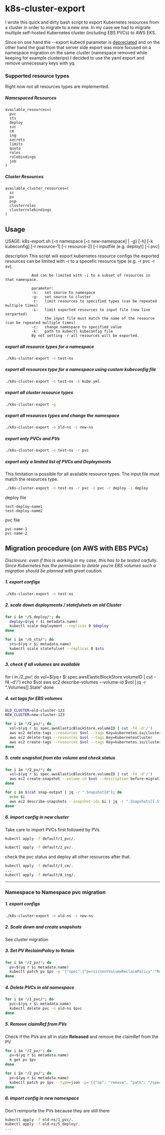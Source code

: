 # k8s-cluster-export

I wrote this quick and dirty bash script to export Kubernetes resources from a cluster in order to migrate to a new one. In my case we had to migrate multiple self-hosted Kubernetes cluster (including EBS PVCs) to AWS EKS.

Since on one hand the --export kubectl parameter is [depreciated](https://github.com/kubernetes/kubernetes/pull/73787) and on the other hand the goal from that server side export was more focused on a namespace migration on the same cluster (namespace removed while keeping for example clusterips) I decided to use the yaml export and remove unnecessary keys with yq.

### Supported resource types

Right now not all resources types are implemented.

##### Namespaced Resources
```
available_resources=(
  pvc
  sts
  deploy
  svc
  cm
  ing
  secrets
  limits
  quota
  roles
  rolebindings
  job
)
```

##### Cluster Resources
```
available_cluster_resources=(
  sc
  pv
  psp
  clusterroles
  clusterrolebindings
)
```
## Usage
USAGE: k8s-export.sh {-n namespace [-c new-namespace] | -g} [-h] [-k kubeconfig] [-r resource-1] [-r resource-2] [-i inputfile (e.g. deploy)] [-i pvc]

description     This script will export kubernetes resource configs the exported resources can be 
                limited with -r to a specefic resource type (e.g. -r pvc -r sv).

                And can be limited with -i to a subset of resources in that namespace.

                parameter:
                -n:   set source to namespace
                -g:   set source to cluster 
                -r:   limit resources to specified types (can be repeated multiple times) 
                -i:   limit exported resources to input file (new line serparted)
                      the input file must match the name of the resource (can be repeated multiple times)
                -c:   change namespace to specified value
                -k:   path to kubectl kubeconfig file
                By not setting -r all resources will be exported.

##### export all resource types for a namespace
```bash
./k8s-cluster-export -n test-ns
```

##### export all resources type for a namespace using custom kubeconfig file
```bash
./k8s-cluster-export -n test-ns -k kube.yml
```

##### export all cluster resource types
```bash
./k8s-cluster-export -g
```

##### export all resources types and change the namespace
```bash
./k8s-cluster-export -n old-ns -c new-ns
```

##### export only PVCs and PVs
```bash
./k8s-cluster-export -n test-ns -r pvc
```

##### export only a limited list of PVCs and Deployments

This limitation is possible for all available resource types. The input file must match the resources type.

```bash
./k8s-cluster-export -n test-ns -r pvc -i pvc -r deploy -i deploy
```

deploy file
```
test-deploy-name1
test-deploy-name2
```

pvc file
```
pvc-name-1
pvc-name-2
```

## Migration procedure (on AWS with EBS PVCs)

*Disclosure: even if this is working in my  case, this has to be tested carfully. Since Kubernetes has the permission to delete you're EBS volumes such a migration should be planned with great caution.*

##### 1. export configs
```bash
./k8s-cluster-export -n test-ns
```
##### 2. scale down deployments / statefulsets on old Cluster
```bash
for i in */5_deploy/*; do
  deploy=$(yq r $i metadata.name)
  kubectl scale deployment --replicas 0 $deploy
done

for i in */6_sts/*; do
  sts=$(yq r $i metadata.name)
  kubectl scale statefulset --replicas 0 $sts
done
```
##### 3. check if all volumes are available
for i in */2_pv/*; do
  vol=$(yq r $i spec.awsElasticBlockStore.volumeID | cut -f4 -d'/')
  echo $vol
  aws ec2 describe-volumes --volume-id $vol | jq -r ".Volumes[].State"
done


##### 4. set tags for EBS volumes
```bash
OLD_CLUSTER=old-cluster-123
NEW_CLUSTER=new-cluster-123

for i in */2_pv/*; do
  vol=$(yq r $i spec.awsElasticBlockStore.volumeID | cut -f4 -d'/')
  aws ec2 delete-tags --resources $vol --tags Key=kubernetes.io/cluster/$OLD_CLUSTER
  aws ec2 delete-tags --resources $vol --tags Key=KubernetesCluster
  aws ec2 create-tags --resources $vol --tags Key=kubernetes.io/cluster/$NEW_CLUSTER,Value=owned
done
```

##### 5. crate snapshot from ebs volume and check status
```bash
for i in */2_pv/*; do
  vol=$(yq r $i spec.awsElasticBlockStore.volumeID | cut -f4 -d'/')
  aws ec2 create-snapshot --volume-id $vol --description before-migration >> snap-output
done

for i in $(cat snap-output | jq -r ".SnapshotId"); do
  echo $i
  aws ec2 describe-snapshots --snapshot-ids $i | jq -r ".Snapshots[].State"
done
```

##### 6. import config in new cluster
Take care to import PVCs first followed by PVs.
```bash
kubectl apply -f default/1_pvc/.
```

```bash
kubectl apply -f default/2_pv/.
```
check the pvc status and deploy all other resources after that.

```bash
kubectl apply -f default/3_cm/.
...
kubectl apply -f default/8_ing/.
```
---
### Namespace to Namespace pvc migration

##### 1. export configs
```bash
./k8s-cluster-export -n old-ns -c new-ns
```
##### 2. Scale down and create snapshots
See cluster migration

##### 3. Set PV ReclaimPolicy to Retain
```bash
for i in */2_pv/*; do
  pv=$(yq r $i metadata.name)
  kubectl patch pv $pv -p '{"spec":{"persistentVolumeReclaimPolicy":"Retain"}}'
done
```

##### 4. Delete PVCs in old namespace

```bash
for i in */1_pvc/*; do
  pvc=$(yq r $i metadata.name)
  kubectl delete pvc -n old-ns $pvc
done
```

##### 5. Remove claimRef from PVs

Check if the PVs are all in state **Released** and remove the claimRef from the PV

```bash
for i in */2_pv/*; do
  pv=$(yq r $i metadata.name)
  k get pv $pv
done

for i in */2_pv/*; do
  pv=$(yq r $i metadata.name)
  kubectl patch pv $pv --type=json -p='[{"op": "remove", "path": "/spec/claimRef"}]'
done
```

##### 6. import config in new namespace

Don't reimporte the PVs because they are still there

```bash
kubectl apply -f old-ns/1_pvc/.
kubectl apply -f old-ns/5_deploy/.
...
```